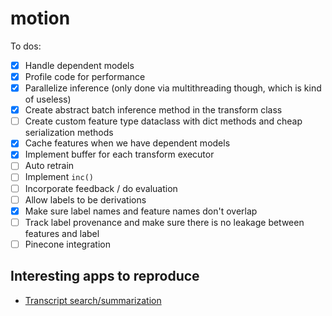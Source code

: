 # motion

To dos:

- [x] Handle dependent models
- [x] Profile code for performance
- [x] Parallelize inference (only done via multithreading though, which is kind of useless)
- [x] Create abstract batch inference method in the transform class
- [ ] Create custom feature type dataclass with dict methods and cheap serialization methods
- [x] Cache features when we have dependent models
- [x] Implement buffer for each transform executor
- [ ] Auto retrain
- [ ] Implement `inc()`
- [ ] Incorporate feedback / do evaluation
- [ ] Allow labels to be derivations
- [x] Make sure label names and feature names don't overlap
- [ ] Track label provenance and make sure there is no leakage between features and label
- [ ] Pinecone integration

## Interesting apps to reproduce

- [Transcript search/summarization](https://www.markiewagner.com/summ)